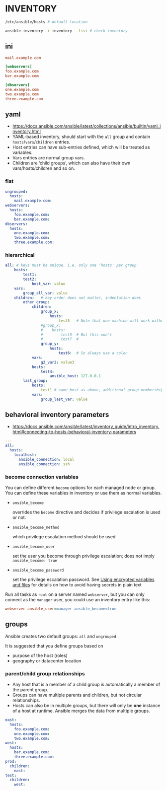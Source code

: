 # INVENTORY

```sh
/etc/ansible/hosts # default location
```

```sh
ansible-inventory -i inventory --list # check inventory
```

## ini

```ini
mail.example.com

[webservers]
foo.example.com
bar.example.com

[dbservers]
one.example.com
two.example.com
three.example.com
```

## yaml

* https://docs.ansible.com/ansible/latest/collections/ansible/builtin/yaml_inventory.html
* YAML-based inventory, should start with the `all` group and contain `hosts`/`vars`/`children` entries.
* Host entries can have sub-entries defined, which will be treated as variables.
* Vars entries are normal group vars.
* Children are ‘child groups’, which can also have their own vars/hosts/children and so on.

### flat

```yaml
ungrouped:
  hosts:
    mail.example.com:
webservers:
  hosts:
    foo.example.com:
    bar.example.com:
dbservers:
  hosts:
    one.example.com:
    two.example.com:
    three.example.com:
```

### hierarchical

```yml
all: # keys must be unique, i.e. only one 'hosts' per group
    hosts:
        test1:
        test2:
            host_var: value
    vars:
        group_all_var: value
    children:   # key order does not matter, indentation does
        other_group:
            children:
                group_x:
                    hosts:
                        test5   # Note that one machine will work without a colon
                #group_x:
                #    hosts:
                #        test5  # But this won't
                #        test7  #
                group_y:
                    hosts:
                        test6:  # So always use a colon
            vars:
                g2_var2: value3
            hosts:
                test4:
                    ansible_host: 127.0.0.1
        last_group:
            hosts:
                test1 # same host as above, additional group membership
            vars:
                group_last_var: value
```

## behavioral inventory parameters

* https://docs.ansible.com/ansible/latest/inventory_guide/intro_inventory.html#connecting-to-hosts-behavioral-inventory-parameters

```yml
---
all:
  hosts:
    localhost:
      ansible_connection: local
      ansible_connection: ssh
```

### become connection variables

You can define different `become` options for each managed node or group. You can define these variables in inventory or use them as normal variables.

- `ansible_become`

  overrides the `become` directive and decides if privilege escalation is used or not.

- `ansible_become_method`

  which privilege escalation method should be used

- `ansible_become_user`

  set the user you become through privilege escalation; does not imply `ansible_become: true`

- `ansible_become_password`

  set the privilege escalation password. See [Using encrypted variables and files](https://docs.ansible.com/ansible/latest/vault_guide/vault_using_encrypted_content.html#playbooks-vault) for details on how to avoid having secrets in plain text

Run all tasks as `root` on a server named `webserver`, but you can only connect as the `manager` user, you could use an inventory entry like this:

```ini
webserver ansible_user=manager ansible_become=true
```

## groups

Ansible creates two default groups: `all` and `ungrouped`

It is suggested that you define groups based on 

* purpose of the host (roles)
* geography or datacenter location

### parent/child group relationships

- Any host that is a member of a child group is automatically a member of the parent group.
- Groups can have multiple parents and children, but not circular relationships.
- Hosts can also be in multiple groups, but there will only be **one** instance of a host at runtime. Ansible merges the data from multiple groups.

```yml
east:
  hosts:
    foo.example.com:
    one.example.com:
    two.example.com:
west:
  hosts:
    bar.example.com:
    three.example.com:
prod:
  children:
    east:
test:
  children:
    west:
```
